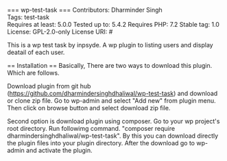 === wp-test-task ===
Contributors: Dharminder Singh <br>
Tags: test-task <br> 
Requires at least: 5.0.0
Tested up to: 5.4.2
Requires PHP: 7.2
Stable tag: 1.0
License: GPL-2.0-only
License URI: #

This is a wp test task by inpsyde. A wp plugin to listing users and display deatail of each user.

== Installation ==
Basically, There are two ways to download this plugin. Which are follows.

Download plugin from git hub (https://github.com/dharmindersinghdhaliwal/wp-test-task)  and download or clone zip file.
Go to wp-admin and select "Add new" from plugin menu.
Then click on browse button and select download zip file.

Second option is download plugin using composer.
Go to your wp project's root directory.
Run followimg command. "composer require dharmindersinghdhaliwal/wp-test-task".
By this you can download directly the plugin files into your plugin directory.
After the download go to wp-admin and activate the plugin.